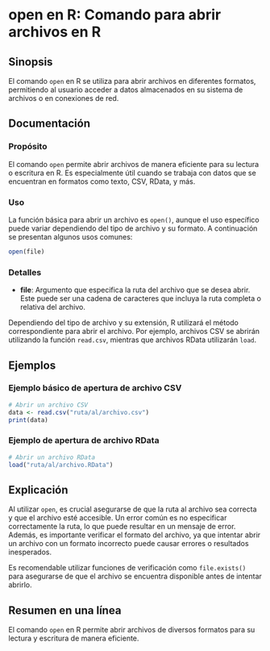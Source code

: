 <!--
Meta Description: # open en R: Comando para abrir archivos en R ## Sinopsis El comando `open` en R se utiliza para abrir archivos en diferentes formatos, permitiendo al...
Meta Keywords: archivo, abrir, que, open, para
-->

# open en R: Comando para abrir archivos en R

## Sinopsis
El comando `open` en R se utiliza para abrir archivos en diferentes formatos, permitiendo al usuario acceder a datos almacenados en su sistema de archivos o en conexiones de red.

## Documentación
### Propósito
El comando `open` permite abrir archivos de manera eficiente para su lectura o escritura en R. Es especialmente útil cuando se trabaja con datos que se encuentran en formatos como texto, CSV, RData, y más.

### Uso
La función básica para abrir un archivo es `open()`, aunque el uso específico puede variar dependiendo del tipo de archivo y su formato. A continuación se presentan algunos usos comunes:

```R
open(file)
```

### Detalles
- **file**: Argumento que especifica la ruta del archivo que se desea abrir. Este puede ser una cadena de caracteres que incluya la ruta completa o relativa del archivo.

Dependiendo del tipo de archivo y su extensión, R utilizará el método correspondiente para abrir el archivo. Por ejemplo, archivos CSV se abrirán utilizando la función `read.csv`, mientras que archivos RData utilizarán `load`.

## Ejemplos
### Ejemplo básico de apertura de archivo CSV
```R
# Abrir un archivo CSV
data <- read.csv("ruta/al/archivo.csv")
print(data)
```

### Ejemplo de apertura de archivo RData
```R
# Abrir un archivo RData
load("ruta/al/archivo.RData")
```

## Explicación
Al utilizar `open`, es crucial asegurarse de que la ruta al archivo sea correcta y que el archivo esté accesible. Un error común es no especificar correctamente la ruta, lo que puede resultar en un mensaje de error. Además, es importante verificar el formato del archivo, ya que intentar abrir un archivo con un formato incorrecto puede causar errores o resultados inesperados.

Es recomendable utilizar funciones de verificación como `file.exists()` para asegurarse de que el archivo se encuentra disponible antes de intentar abrirlo.

## Resumen en una línea
El comando `open` en R permite abrir archivos de diversos formatos para su lectura y escritura de manera eficiente.